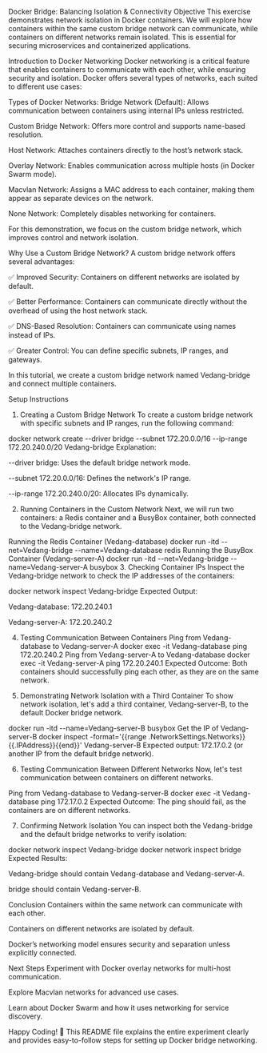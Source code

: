 Docker Bridge: Balancing Isolation & Connectivity
Objective
This exercise demonstrates network isolation in Docker containers. We will explore how containers within the same custom bridge network can communicate, while containers on different networks remain isolated. This is essential for securing microservices and containerized applications.

Introduction to Docker Networking
Docker networking is a critical feature that enables containers to communicate with each other, while ensuring security and isolation. Docker offers several types of networks, each suited to different use cases:

Types of Docker Networks:
Bridge Network (Default): Allows communication between containers using internal IPs unless restricted.

Custom Bridge Network: Offers more control and supports name-based resolution.

Host Network: Attaches containers directly to the host’s network stack.

Overlay Network: Enables communication across multiple hosts (in Docker Swarm mode).

Macvlan Network: Assigns a MAC address to each container, making them appear as separate devices on the network.

None Network: Completely disables networking for containers.

For this demonstration, we focus on the custom bridge network, which improves control and network isolation.

Why Use a Custom Bridge Network?
A custom bridge network offers several advantages:

✅ Improved Security: Containers on different networks are isolated by default.

✅ Better Performance: Containers can communicate directly without the overhead of using the host network stack.

✅ DNS-Based Resolution: Containers can communicate using names instead of IPs.

✅ Greater Control: You can define specific subnets, IP ranges, and gateways.

In this tutorial, we create a custom bridge network named Vedang-bridge and connect multiple containers.

Setup Instructions
1. Creating a Custom Bridge Network
To create a custom bridge network with specific subnets and IP ranges, run the following command:

docker network create --driver bridge --subnet 172.20.0.0/16 --ip-range 172.20.240.0/20 Vedang-bridge
Explanation:

--driver bridge: Uses the default bridge network mode.

--subnet 172.20.0.0/16: Defines the network's IP range.

--ip-range 172.20.240.0/20: Allocates IPs dynamically.

2. Running Containers in the Custom Network
Next, we will run two containers: a Redis container and a BusyBox container, both connected to the Vedang-bridge network.

Running the Redis Container (Vedang-database)
docker run -itd --net=Vedang-bridge --name=Vedang-database redis
Running the BusyBox Container (Vedang-server-A)
docker run -itd --net=Vedang-bridge --name=Vedang-server-A busybox
3. Checking Container IPs
Inspect the Vedang-bridge network to check the IP addresses of the containers:

docker network inspect Vedang-bridge
Expected Output:

Vedang-database: 172.20.240.1

Vedang-server-A: 172.20.240.2

4. Testing Communication Between Containers
Ping from Vedang-database to Vedang-server-A
docker exec -it Vedang-database ping 172.20.240.2
Ping from Vedang-server-A to Vedang-database
docker exec -it Vedang-server-A ping 172.20.240.1
Expected Outcome: Both containers should successfully ping each other, as they are on the same network.

5. Demonstrating Network Isolation with a Third Container
To show network isolation, let's add a third container, Vedang-server-B, to the default Docker bridge network.

docker run -itd --name=Vedang-server-B busybox
Get the IP of Vedang-server-B
docker inspect -format='{{range .NetworkSettings.Networks}}{{.IPAddress}}{{end}}' Vedang-server-B
Expected output: 172.17.0.2 (or another IP from the default bridge network).

6. Testing Communication Between Different Networks
Now, let's test communication between containers on different networks.

Ping from Vedang-database to Vedang-server-B
docker exec -it Vedang-database ping 172.17.0.2
Expected Outcome: The ping should fail, as the containers are on different networks.

7. Confirming Network Isolation
You can inspect both the Vedang-bridge and the default bridge networks to verify isolation:

docker network inspect Vedang-bridge
docker network inspect bridge
Expected Results:

Vedang-bridge should contain Vedang-database and Vedang-server-A.

bridge should contain Vedang-server-B.

Conclusion
Containers within the same network can communicate with each other.

Containers on different networks are isolated by default.

Docker’s networking model ensures security and separation unless explicitly connected.

Next Steps
Experiment with Docker overlay networks for multi-host communication.

Explore Macvlan networks for advanced use cases.

Learn about Docker Swarm and how it uses networking for service discovery.

Happy Coding! 🚀
This README file explains the entire experiment clearly and provides easy-to-follow steps for setting up Docker bridge networking.


